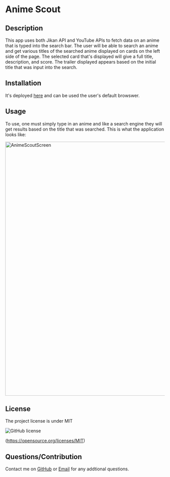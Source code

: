 # Anime Scout

## Description
This app uses both Jikan API and YouTube APIs to fetch data on an anime that is typed into the search bar. The user will be able to search an anime and get various titles of the searched anime displayed on cards on the left side of the page. The selected card that's displayed will give a full title, description, and score. The trailer displayed appears based on the initial title that was input into the search.

## Installation

It's deployed [here](https://jdellis490.github.io/anime-scout/) and can be used the user's default browswer.

## Usage

To use, one must simply type in an anime and like a search engine they will get results based on the title that was searched.
This is what the application looks like:

<img width="800" alt="AnimeScoutScreen" src="https://user-images.githubusercontent.com/81279037/217983274-0e59eeaa-b30f-4b19-aa0b-43f0f0e3dbb0.png">



## License

The project license is under MIT

![GitHub license](https://img.shields.io/badge/license-MIT-brightgreen.svg)

(https://opensource.org/licenses/MIT)

## Questions/Contribution

Contact me on [GitHub](https://github.com/jdellis490) or [Email](mailto:jdellis490@gmail.com) for any addtional questions.
